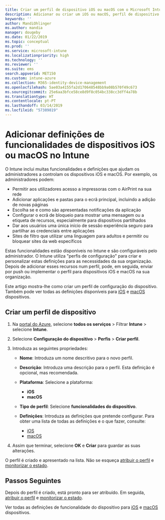 ```yaml
---
title: Criar um perfil de dispositivo iOS ou macOS com o Microsoft Intune – Azure | Microsoft Docs
description: Adicionar ou criar um iOS ou macOS, perfil de dispositivo e, em seguida, configure as definições do AirPrint, layout do ecrã principal, notificações de aplicações, dispositivos partilhados, o início de sessão único e definições de filtro de conteúdo web no Microsoft Intune.
keywords: ''
author: MandiOhlinger
ms.author: mandia
manager: dougeby
ms.date: 01/22/2019
ms.topic: conceptual
ms.prod: ''
ms.service: microsoft-intune
ms.localizationpriority: high
ms.technology: ''
ms.reviewer: ''
ms.suite: ems
search.appverid: MET150
ms.custom: intune-azure
ms.collection: M365-identity-device-management
ms.openlocfilehash: 5ae03a4155fa2d170648548bb9a08b570f49c673
ms.sourcegitcommit: 25e6aa3bfce58ce8d9f8c054bc338cc3dff4a78b
ms.translationtype: HT
ms.contentlocale: pt-PT
ms.lasthandoff: 03/14/2019
ms.locfileid: "57389819"
---
```

# <a name="add-ios-or-macos-device-feature-settings-in-intune"></a>Adicionar definições de funcionalidades de dispositivos iOS ou macOS no Intune

O Intune inclui muitas funcionalidades e definições que ajudam os administradores a controlam os dispositivos iOS e macOS. Por exemplo, os administradores podem:

- Permitir aos utilizadores acesso a impressoras com o AirPrint na sua rede
- Adicionar aplicações e pastas para o ecrã principal, incluindo a adição de novas páginas
- Escolha se e como são apresentadas notificações da aplicação
- Configurar o ecrã de bloqueio para mostrar uma mensagem ou a etiqueta de recursos, especialmente para dispositivos partilhados
- Dar aos usuários uma única início de sessão experiência seguro para partilhar as credenciais entre aplicações
- Sites de filtro que utilizar uma linguagem para adultos e permitir ou bloquear sites da web específicos

Estas funcionalidades estão disponíveis no Intune e são configuráveis pelo administrador. O Intune utiliza "perfis de configuração" para criar e personalizar estas definições para as necessidades da sua organização. Depois de adicionar esses recursos num perfil, pode, em seguida, enviar por push ou implementar o perfil para dispositivos iOS e macOS na sua organização.

Este artigo mostra-lhe como criar um perfil de configuração do dispositivo. Também pode ver todas as definições disponíveis para [iOS](ios-device-features-settings.md) e [macOS](macos-device-features-settings.md) dispositivos.

## <a name="create-a-device-profile"></a>Criar um perfil de dispositivo

1. Na [portal do Azure](https://portal.azure.com), selecione **todos os serviços** > Filtrar **Intune** > selecione **Intune**.
2. Selecione **Configuração do dispositivo** > **Perfis** > **Criar perfil**.
3. Introduza as seguintes propriedades:

    - **Nome**: Introduza um nome descritivo para o novo perfil.
    - **Descrição**: Introduza uma descrição para o perfil. Esta definição é opcional, mas recomendada.
    - **Plataforma**: Selecione a plataforma:
        - **iOS**
        - **macOS**
    - **Tipo de perfil**: Selecione **funcionalidades do dispositivo**.
    - **Definições**: Introduza as definições que pretende configurar. Para obter uma lista de todas as definições e o que fazer, consulte:

        - [iOS](ios-device-features-settings.md)
        - [macOS](macos-device-features-settings.md)

4. Assim que terminar, selecione **OK** e **Criar** para guardar as suas alterações.

O perfil é criado e apresentado na lista. Não se esqueça [atribuir o perfil](device-profile-assign.md) e [monitorizar o estado](device-profile-monitor.md).

## <a name="next-steps"></a>Passos Seguintes

Depois do perfil é criado, está pronto para ser atribuído. Em seguida, [atribuir o perfil](device-profile-assign.md) e [monitorizar o estado](device-profile-monitor.md).

Ver todas as definições de funcionalidade do dispositivo para [iOS](ios-device-features-settings.md) e [macOS](macos-device-features-settings.md) dispositivos.
